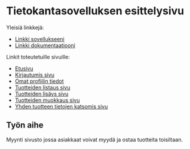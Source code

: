# Tietokantasovelluksen esittelysivu

Yleisiä linkkejä:

* [Linkki sovellukseeni](http://vavo.users.cs.helsinki.fi/tsoha/)
* [Linkki dokumentaatiooni](https://www.github.com/vasdf/Tsoha-Bootstrap/blob/master/doc/dokumentaatio.pdf)

Linkit toteutetuille sivuille:

* [Etusivu](http://vavo.users.cs.helsinki.fi/tsoha/)
* [Kirjautumis sivu](http://vavo.users.cs.helsinki.fi/tsoha/login)
* [Omat profiilin tiedot](http://vavo.users.cs.helsinki.fi/tsoha/profile)
* [Tuotteiden listaus sivu](http://vavo.users.cs.helsinki.fi/tsoha/item_list)
* [Tuotteiden lisäys sivu](http://vavo.users.cs.helsinki.fi/tsoha/add_item)
* [Tuotteiden muokkaus sivu](http://vavo.users.cs.helsinki.fi/tsoha/edit_item)
* [Yhden tuotteen tietojen katsomis sivu](http://vavo.users.cs.helsinki.fi/tsoha/item_info)


## Työn aihe

Myynti sivusto jossa asiakkaat voivat myydä ja ostaa tuotteita toisiltaan. 
